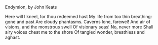 Endymion, by John Keats

Here will I kneel, for thou redeemed hast
My life from too thin breathing: gone and past
Are cloudy phantasms. Caverns lone, farewel!
And air of visions, and the monstrous swell
Of visionary seas! No, never more
Shall airy voices cheat me to the shore
Of tangled wonder, breathless and aghast.